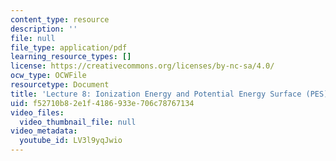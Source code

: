 ```yaml
---
content_type: resource
description: ''
file: null
file_type: application/pdf
learning_resource_types: []
license: https://creativecommons.org/licenses/by-nc-sa/4.0/
ocw_type: OCWFile
resourcetype: Document
title: 'Lecture 8: Ionization Energy and Potential Energy Surface (PES) transcript'
uid: f52710b8-2e1f-4186-933e-706c78767134
video_files:
  video_thumbnail_file: null
video_metadata:
  youtube_id: LV3l9yqJwio
---
```

